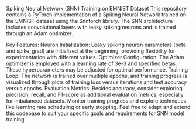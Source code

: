 Spiking Neural Network (SNN) Training on EMNIST Dataset
This repository contains a PyTorch implementation of a Spiking Neural Network trained on the EMNIST dataset using the Snntorch library. The SNN architecture includes convolutional layers with leaky spiking neurons and is trained through an Adam optimizer.

Key Features:
Neuron Initialization: Leaky spiking neuron parameters (beta and spike_grad) are initialized at the beginning, providing flexibility for experimentation with different values.
Optimizer Configuration: The Adam optimizer is employed with a learning rate of 3e-3 and specified betas. These hyperparameters may be adjusted for optimal performance.
Training Loop: The network is trained over multiple epochs, and training progress is visualized through plots of training loss versus iterations and test accuracy versus epochs.
Evaluation Metrics: Besides accuracy, consider exploring precision, recall, and F1-score as additional evaluation metrics, especially for imbalanced datasets.
Monitor training progress and explore techniques like learning rate scheduling or early stopping.
Feel free to adapt and extend this codebase to suit your specific goals and requirements for SNN model training.

